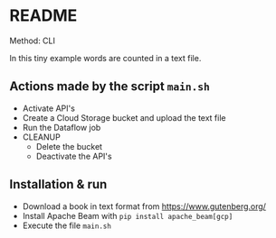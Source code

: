 # README

Method: CLI

In this tiny example words are counted in a text file.

## Actions made by the script `main.sh`
- Activate API's
- Create a Cloud Storage bucket and upload the text file
- Run the Dataflow job
- CLEANUP
    - Delete the bucket
    - Deactivate the API's

## Installation & run
- Download a book in text format from https://www.gutenberg.org/
- Install Apache Beam with `pip install apache_beam[gcp]`
- Execute the file `main.sh`

